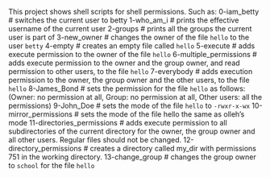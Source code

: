 This project shows shell scripts for shell permissions. Such as:
	0-iam_betty	# switches the current user to betty
	1-who_am_i 	# prints the effective username of the current user
	2-groups	# prints all the groups the current user is part of
	3-new_owner 	# changes the owner of the file `hello` to the user `betty`
	4-empty 	# creates an empty file called `hello`
	5-execute 	# adds execute permission to the owner of the file `hello`
	6-multiple_permissions	# adds execute permission to the owner and the group owner, and read permission to other users, to the file `hello`
	7-everybody 	# adds execution permission to the owner, the group owner and the other users, to the file `hello`
	8-James_Bond	# sets the permission for the file `hello` as follows: (Owner: no permission at all, Group: no permission at all, Other users: all the permissions)
	9-John_Doe	# sets the mode of the file `hello` to `-rwxr-x-wx`
	10-mirror_permissions 	# sets the mode of the file hello the same as olleh’s mode
	11-directories_permissions 	# adds execute permission to all subdirectories of the current directory for the owner, the group owner and all other users. Regular files should not be changed.
	12-directory_permissions	# creates a directory called my_dir with permissions 751 in the working directory.
	13-change_group		# changes the group owner to `school` for the file `hello`
